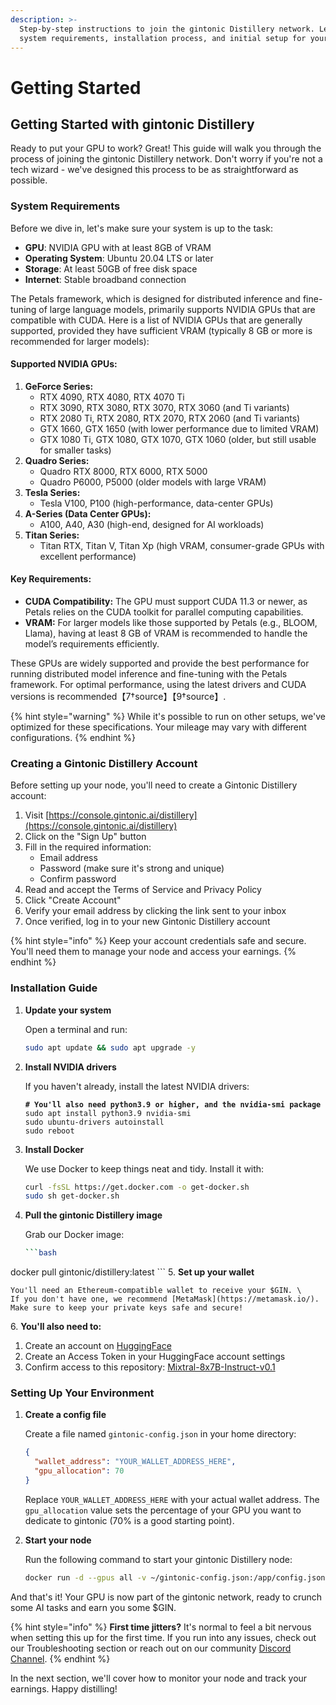 ```yaml
---
description: >-
  Step-by-step instructions to join the gintonic Distillery network. Learn
  system requirements, installation process, and initial setup for your node.
---
```


# Getting Started

## Getting Started with gintonic Distillery

Ready to put your GPU to work? Great! This guide will walk you through the process of joining the gintonic Distillery network. Don't worry if you're not a tech wizard - we've designed this process to be as straightforward as possible.

### System Requirements

Before we dive in, let's make sure your system is up to the task:

* **GPU**: NVIDIA GPU with at least 8GB of VRAM
* **Operating System**: Ubuntu 20.04 LTS or later
* **Storage**: At least 50GB of free disk space
* **Internet**: Stable broadband connection

The Petals framework, which is designed for distributed inference and fine-tuning of large language models, primarily supports NVIDIA GPUs that are compatible with CUDA. Here is a list of NVIDIA GPUs that are generally supported, provided they have sufficient VRAM (typically 8 GB or more is recommended for larger models):

#### Supported NVIDIA GPUs:

1. **GeForce Series:**
   * RTX 4090, RTX 4080, RTX 4070 Ti
   * RTX 3090, RTX 3080, RTX 3070, RTX 3060 (and Ti variants)
   * RTX 2080 Ti, RTX 2080, RTX 2070, RTX 2060 (and Ti variants)
   * GTX 1660, GTX 1650 (with lower performance due to limited VRAM)
   * GTX 1080 Ti, GTX 1080, GTX 1070, GTX 1060 (older, but still usable for smaller tasks)
2. **Quadro Series:**
   * Quadro RTX 8000, RTX 6000, RTX 5000
   * Quadro P6000, P5000 (older models with large VRAM)
3. **Tesla Series:**
   * Tesla V100, P100 (high-performance, data-center GPUs)
4. **A-Series (Data Center GPUs):**
   * A100, A40, A30 (high-end, designed for AI workloads)
5. **Titan Series:**
   * Titan RTX, Titan V, Titan Xp (high VRAM, consumer-grade GPUs with excellent performance)

#### Key Requirements:

* **CUDA Compatibility:** The GPU must support CUDA 11.3 or newer, as Petals relies on the CUDA toolkit for parallel computing capabilities.
* **VRAM:** For larger models like those supported by Petals (e.g., BLOOM, Llama), having at least 8 GB of VRAM is recommended to handle the model’s requirements efficiently.

These GPUs are widely supported and provide the best performance for running distributed model inference and fine-tuning with the Petals framework. For optimal performance, using the latest drivers and CUDA versions is recommended【7†source】【9†source】.

{% hint style="warning" %}
While it's possible to run on other setups, we've optimized for these specifications. Your mileage may vary with different configurations.
{% endhint %}

### Creating a Gintonic Distillery Account

Before setting up your node, you'll need to create a Gintonic Distillery account:

1. Visit [https://console.gintonic.ai/distillery](https://console.gintonic.ai/distillery)
2. Click on the "Sign Up" button
3. Fill in the required information:
   * Email address
   * Password (make sure it's strong and unique)
   * Confirm password
4. Read and accept the Terms of Service and Privacy Policy
5. Click "Create Account"
6. Verify your email address by clicking the link sent to your inbox
7. Once verified, log in to your new Gintonic Distillery account

{% hint style="info" %}
Keep your account credentials safe and secure. You'll need them to manage your node and access your earnings.
{% endhint %}

### Installation Guide

1.  **Update your system**

    Open a terminal and run:

    ```bash
    sudo apt update && sudo apt upgrade -y
    ```
2.  **Install NVIDIA drivers**

    If you haven't already, install the latest NVIDIA drivers:

    <pre class="language-bash"><code class="lang-bash"><strong># You'll also need python3.9 or higher, and the nvidia-smi package
    </strong>sudo apt install python3.9 nvidia-smi
    sudo ubuntu-drivers autoinstall
    sudo reboot
    </code></pre>
3.  **Install Docker**

    We use Docker to keep things neat and tidy. Install it with:

    ```bash
    curl -fsSL https://get.docker.com -o get-docker.sh
    sudo sh get-docker.sh
    ```
4.  **Pull the gintonic Distillery image**

    Grab our Docker image:

    ````bash
    ```bash
    ````

docker pull gintonic/distillery:latest \`\`\` 5. **Set up your wallet**

```
You'll need an Ethereum-compatible wallet to receive your $GIN. \
If you don't have one, we recommend [MetaMask](https://metamask.io/). Make sure to keep your private keys safe and secure!
```

6\. **You'll also need to:**

1. Create an account on [HuggingFace](https://huggingface.co/)
2. Create an Access Token in your HuggingFace account settings
3. Confirm access to this repository: [Mixtral-8x7B-Instruct-v0.1](https://huggingface.co/mistralai/Mixtral-8x7B-Instruct-v0.1)

### Setting Up Your Environment

1.  **Create a config file**

    Create a file named `gintonic-config.json` in your home directory:

    ```json
    {
      "wallet_address": "YOUR_WALLET_ADDRESS_HERE",
      "gpu_allocation": 70
    }
    ```

    Replace `YOUR_WALLET_ADDRESS_HERE` with your actual wallet address. The `gpu_allocation` value sets the percentage of your GPU you want to dedicate to gintonic (70% is a good starting point).
2.  **Start your node**

    Run the following command to start your gintonic Distillery node:

    ```bash
    docker run -d --gpus all -v ~/gintonic-config.json:/app/config.json gintonic/distillery:latest
    ```

And that's it! Your GPU is now part of the gintonic network, ready to crunch some AI tasks and earn you some $GIN.

{% hint style="info" %}
**First time jitters?** It's normal to feel a bit nervous when setting this up for the first time. If you run into any issues, check out our Troubleshooting section or reach out on our community [Discord Channel](https://discord.gg/sGkz4RHz).
{% endhint %}

In the next section, we'll cover how to monitor your node and track your earnings. Happy distilling!
